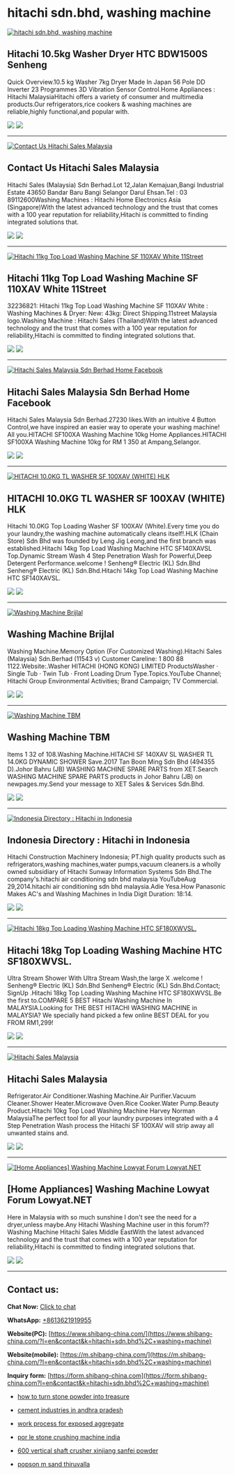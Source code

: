 # hitachi sdn.bhd, washing machine

<a href="https://swt.shibang-china.com/?l=en&img&k=hitachi+sdn.bhd%2C+washing+machine" target="_blank">![hitachi sdn.bhd, washing machine](http://static.shibang-china.com/all-800x300/175.jpg)</a>

## Hitachi 10.5kg Washer Dryer HTC BDW1500S Senheng
Quick Overview.10.5 kg Washer 7kg Dryer Made In Japan 56 Pole DD Inverter 23 Programmes 3D Vibration Sensor Control.Home Appliances : Hitachi MalaysiaHitachi offers a variety of consumer and multimedia products.Our refrigerators,rice cookers &amp; washing machines are reliable,highly functional,and popular with.


<a href="https://whatsapp.shibangsoft.com/WhatsApp.php" target="_blank" title="WhatsApp">![](http://static.shibang-china.com/icon/whatsapp.png)</a> <a href="https://swt.shibang-china.com/?l=en&icon&k=hitachi+sdn.bhd%2C+washing+machine" target="_blank">![](http://static.shibang-china.com/icon/chat-en.png)</a>

---

<a href="https://swt.shibang-china.com/?l=en&img&k=hitachi+sdn.bhd%2C+washing+machine" target="_blank">![Contact Us Hitachi Sales Malaysia](http://static.shibang-china.com/all-800x300/695.jpg)</a>

## Contact Us Hitachi Sales Malaysia
Hitachi Sales (Malaysia) Sdn Berhad.Lot 12,Jalan Kemajuan,Bangi Industrial Estate 43650 Bandar Baru Bangi Selangor Darul Ehsan.Tel : 03 89112600Washing Machines : Hitachi Home Electronics Asia (Singapore)With the latest advanced technology and the trust that comes with a 100 year reputation for reliability,Hitachi is committed to finding integrated solutions that.


<a href="https://whatsapp.shibangsoft.com/WhatsApp.php" target="_blank" title="WhatsApp">![](http://static.shibang-china.com/icon/whatsapp.png)</a> <a href="https://swt.shibang-china.com/?l=en&icon&k=hitachi+sdn.bhd%2C+washing+machine" target="_blank">![](http://static.shibang-china.com/icon/chat-en.png)</a>

---

<a href="https://swt.shibang-china.com/?l=en&img&k=hitachi+sdn.bhd%2C+washing+machine" target="_blank">![Hitachi 11kg Top Load Washing Machine SF 110XAV White 11Street](http://static.shibang-china.com/all-800x300/173.jpg)</a>

## Hitachi 11kg Top Load Washing Machine SF 110XAV White 11Street
32236821: Hitachi 11kg Top Load Washing Machine SF 110XAV White : Washing Machines &amp; Dryer: New: 43kg: Direct Shipping.11street Malaysia logo.Washing Machine : Hitachi Sales (Thailand)With the latest advanced technology and the trust that comes with a 100 year reputation for reliability,Hitachi is committed to finding integrated solutions that.


<a href="https://whatsapp.shibangsoft.com/WhatsApp.php" target="_blank" title="WhatsApp">![](http://static.shibang-china.com/icon/whatsapp.png)</a> <a href="https://swt.shibang-china.com/?l=en&icon&k=hitachi+sdn.bhd%2C+washing+machine" target="_blank">![](http://static.shibang-china.com/icon/chat-en.png)</a>

---

<a href="https://swt.shibang-china.com/?l=en&img&k=hitachi+sdn.bhd%2C+washing+machine" target="_blank">![Hitachi Sales Malaysia Sdn Berhad Home Facebook](http://static.shibang-china.com/all-800x300/1504.jpg)</a>

## Hitachi Sales Malaysia Sdn Berhad Home Facebook
Hitachi Sales Malaysia Sdn Berhad.27230 likes.With an intuitive 4 Button Control,we have inspired an easier way to operate your washing machine! All you.HITACHI SF100XA Washing Machine 10kg Home Appliances.HITACHI SF100XA Washing Machine 10kg for RM 1 350 at Ampang,Selangor.


<a href="https://whatsapp.shibangsoft.com/WhatsApp.php" target="_blank" title="WhatsApp">![](http://static.shibang-china.com/icon/whatsapp.png)</a> <a href="https://swt.shibang-china.com/?l=en&icon&k=hitachi+sdn.bhd%2C+washing+machine" target="_blank">![](http://static.shibang-china.com/icon/chat-en.png)</a>

---

<a href="https://swt.shibang-china.com/?l=en&img&k=hitachi+sdn.bhd%2C+washing+machine" target="_blank">![HITACHI 10.0KG TL WASHER SF 100XAV (WHITE) HLK](http://static.shibang-china.com/all-800x300/322.jpg)</a>

## HITACHI 10.0KG TL WASHER SF 100XAV (WHITE) HLK
Hitachi 10.0KG Top Loading Washer SF 100XAV (White).Every time you do your laundry,the washing machine automatically cleans itself!.HLK (Chain Store) Sdn Bhd was founded by Leng Jig Leong,and the first branch was established.Hitachi 14kg Top Load Washing Machine HTC SF140XAVSL Top.Dynamic Stream Wash 4 Step Penetration Wash for Powerful,Deep Detergent Performance.welcome ! Senheng® Electric (KL) Sdn.Bhd Senheng® Electric (KL) Sdn.Bhd.Hitachi 14kg Top Load Washing Machine HTC SF140XAVSL.


<a href="https://whatsapp.shibangsoft.com/WhatsApp.php" target="_blank" title="WhatsApp">![](http://static.shibang-china.com/icon/whatsapp.png)</a> <a href="https://swt.shibang-china.com/?l=en&icon&k=hitachi+sdn.bhd%2C+washing+machine" target="_blank">![](http://static.shibang-china.com/icon/chat-en.png)</a>

---

<a href="https://swt.shibang-china.com/?l=en&img&k=hitachi+sdn.bhd%2C+washing+machine" target="_blank">![Washing Machine Brijlal](http://static.shibang-china.com/all-800x300/887.jpg)</a>

## Washing Machine Brijlal
Washing Machine.Memory Option (For Customized Washing).Hitachi Sales (Malaysia) Sdn.Berhad (11543 v) Customer Careline: 1 800 88 1122.Website:.Washer HITACHI (HONG KONG) LIMITED ProductsWasher &middot; Single Tub &middot; Twin Tub &middot; Front Loading Drum Type.Topics.YouTube Channel; Hitachi Group Environmental Activities; Brand Campaign; TV Commercial.


<a href="https://whatsapp.shibangsoft.com/WhatsApp.php" target="_blank" title="WhatsApp">![](http://static.shibang-china.com/icon/whatsapp.png)</a> <a href="https://swt.shibang-china.com/?l=en&icon&k=hitachi+sdn.bhd%2C+washing+machine" target="_blank">![](http://static.shibang-china.com/icon/chat-en.png)</a>

---

<a href="https://swt.shibang-china.com/?l=en&img&k=hitachi+sdn.bhd%2C+washing+machine" target="_blank">![Washing Machine TBM](http://static.shibang-china.com/all-800x300/116.jpg)</a>

## Washing Machine TBM
Items 1 32 of 108.Washing Machine.HITACHI SF 140XAV SL WASHER TL 14.0KG DYNAMIC SHOWER Save.2017 Tan Boon Ming Sdn Bhd (494355 D).Johor Bahru (JB) WASHING MACHINE SPARE PARTS from XET.Search WASHING MACHINE SPARE PARTS products in Johor Bahru (JB) on newpages.my.Send your message to XET Sales &amp; Services Sdn.Bhd.


<a href="https://whatsapp.shibangsoft.com/WhatsApp.php" target="_blank" title="WhatsApp">![](http://static.shibang-china.com/icon/whatsapp.png)</a> <a href="https://swt.shibang-china.com/?l=en&icon&k=hitachi+sdn.bhd%2C+washing+machine" target="_blank">![](http://static.shibang-china.com/icon/chat-en.png)</a>

---

<a href="https://swt.shibang-china.com/?l=en&img&k=hitachi+sdn.bhd%2C+washing+machine" target="_blank">![Indonesia Directory : Hitachi in Indonesia](http://static.shibang-china.com/all-800x300/1132.jpg)</a>

## Indonesia Directory : Hitachi in Indonesia
Hitachi Construction Machinery Indonesia; PT.high quality products such as refrigerators,washing machines,water pumps,vacuum cleaners.is a wholly owned subsidiary of Hitachi Sunway Information Systems Sdn Bhd.The company&#39;s.hitachi air conditioning sdn bhd malaysia YouTubeAug 29,2014.hitachi air conditioning sdn bhd malaysia.Adie Yesa.How Panasonic Makes AC&#39;s and Washing Machines in India Digit Duration: 18:14.


<a href="https://whatsapp.shibangsoft.com/WhatsApp.php" target="_blank" title="WhatsApp">![](http://static.shibang-china.com/icon/whatsapp.png)</a> <a href="https://swt.shibang-china.com/?l=en&icon&k=hitachi+sdn.bhd%2C+washing+machine" target="_blank">![](http://static.shibang-china.com/icon/chat-en.png)</a>

---

<a href="https://swt.shibang-china.com/?l=en&img&k=hitachi+sdn.bhd%2C+washing+machine" target="_blank">![Hitachi 18kg Top Loading Washing Machine HTC SF180XWVSL.](http://static.shibang-china.com/all-800x300/732.jpg)</a>

## Hitachi 18kg Top Loading Washing Machine HTC SF180XWVSL.
Ultra Stream Shower With Ultra Stream Wash,the large X .welcome ! Senheng® Electric (KL) Sdn.Bhd Senheng® Electric (KL) Sdn.Bhd.Contact; SignUp .Hitachi 18kg Top Loading Washing Machine HTC SF180XWVSL.Be the first to.COMPARE 5 BEST Hitachi Washing Machine In MALAYSIA.Looking for THE BEST HITACHI WASHING MACHINE in MALAYSIA? We specially hand picked a few online BEST DEAL for you FROM RM1,299!


<a href="https://whatsapp.shibangsoft.com/WhatsApp.php" target="_blank" title="WhatsApp">![](http://static.shibang-china.com/icon/whatsapp.png)</a> <a href="https://swt.shibang-china.com/?l=en&icon&k=hitachi+sdn.bhd%2C+washing+machine" target="_blank">![](http://static.shibang-china.com/icon/chat-en.png)</a>

---

<a href="https://swt.shibang-china.com/?l=en&img&k=hitachi+sdn.bhd%2C+washing+machine" target="_blank">![Hitachi Sales Malaysia](http://static.shibang-china.com/all-800x300/707.jpg)</a>

## Hitachi Sales Malaysia
Refrigerator.Air Conditioner.Washing Machine.Air Purifier.Vacuum Cleaner.Shower Heater.Microwave Oven.Rice Cooker.Water Pump.Beauty Product.Hitachi 10kg Top Load Washing Machine Harvey Norman MalaysiaThe perfect tool for all your laundry purposes integrated with a 4 Step Penetration Wash process the Hitachi SF 100XAV will strip away all unwanted stains and.


<a href="https://whatsapp.shibangsoft.com/WhatsApp.php" target="_blank" title="WhatsApp">![](http://static.shibang-china.com/icon/whatsapp.png)</a> <a href="https://swt.shibang-china.com/?l=en&icon&k=hitachi+sdn.bhd%2C+washing+machine" target="_blank">![](http://static.shibang-china.com/icon/chat-en.png)</a>

---

<a href="https://swt.shibang-china.com/?l=en&img&k=hitachi+sdn.bhd%2C+washing+machine" target="_blank">![[Home Appliances] Washing Machine Lowyat Forum Lowyat.NET](http://static.shibang-china.com/all-800x300/1160.jpg)</a>

## [Home Appliances] Washing Machine Lowyat Forum Lowyat.NET
Here in Malaysia with so much sunshine I don&#39;t see the need for a dryer,unless maybe.Any Hitachi Washing Machine user in this forum??Washing Machine Hitachi Sales Middle EastWith the latest advanced technology and the trust that comes with a 100 year reputation for reliability,Hitachi is committed to finding integrated solutions that.


<a href="https://whatsapp.shibangsoft.com/WhatsApp.php" target="_blank" title="WhatsApp">![](http://static.shibang-china.com/icon/whatsapp.png)</a> <a href="https://swt.shibang-china.com/?l=en&icon&k=hitachi+sdn.bhd%2C+washing+machine" target="_blank">![](http://static.shibang-china.com/icon/chat-en.png)</a>

---
## Contact us:

**Chat Now:** [Click to chat](https://swt.shibang-china.com?l=en&contact&k=hitachi+sdn.bhd%2C+washing+machine)

**WhatsApp:**  [+8613621919955](https://whatsapp.shibangsoft.com/WhatsApp.php)

**Website(PC):** [https://www.shibang-china.com/](https://www.shibang-china.com/?l=en&contact&k=hitachi+sdn.bhd%2C+washing+machine)

**Website(mobile):** [https://m.shibang-china.com/](https://m.shibang-china.com/?l=en&contact&k=hitachi+sdn.bhd%2C+washing+machine)

**Inquiry form:** [https://form.shibang-china.com](https://form.shibang-china.com?l=en&contact&k=hitachi+sdn.bhd%2C+washing+machine)

* [how to turn stone powder into treasure](../134/how%20to%20turn%20stone%20powder%20into%20treasure.md)

* [cement industries in andhra pradesh](../129/cement%20industries%20in%20andhra%20pradesh.md)

* [work process for exposed aggregate](../130/work%20process%20for%20exposed%20aggregate.md)

* [por le stone crushing machine india](../134/por%20le%20stone%20crushing%20machine%20india.md)

* [600 vertical shaft crusher xinjiang sanfei powder](../135/600%20vertical%20shaft%20crusher%20xinjiang%20sanfei%20powder.md)

* [popson m sand thiruvalla](../127/popson%20m%20sand%20thiruvalla.md)